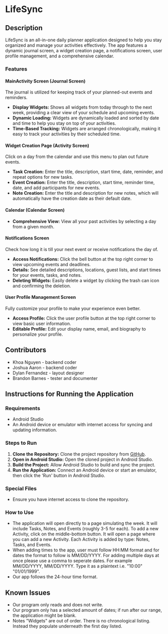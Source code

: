 # LifeSync

## Description
LifeSync is an all-in-one daily planner application designed to help you stay organized and manage your activities effectively. The app features a dynamic journal screen, a widget creation page, a notifications screen, user profile management, and a comprehensive calendar.

### Features

#### MainActivity Screen (Journal Screen)
The journal is utilized for keeping track of your planned-out events and reminders. 
- **Display Widgets:** Shows all widgets from today through to the next week, providing a clear view of your schedule and upcoming events.
- **Dynamic Loading:** Widgets are dynamically loaded and sorted by date and time to help you stay on top of your activities.
- **Time-Based Tracking:** Widgets are arranged chronologically, making it easy to track your activities by their scheduled time.

#### Widget Creation Page (Activity Screen)
Click on a day from the calendar and use this menu to plan out future events.
- **Task Creation:** Enter the title, description, start time, date, reminder, and repeat options for new tasks.
- **Event Creation:** Enter the title, description, start time, reminder time, date, and add participants for new events.
- **Note Creation:** Enter the title and description for new notes, which will automatically have the creation date as their default date.

#### Calendar (Calendar Screen)
- **Comprehensive View:** View all your past activities by selecting a day from a given month.

#### Notifications Screen
Check how long it is till your next event or receive notifications the day of.
- **Access Notifications:** Click the bell button at the top right corner to view upcoming events and deadlines.
- **Details:** See detailed descriptions, locations, guest lists, and start times for your events, tasks, and notes.
- **Deleting Widgets:** Easily delete a widget by clicking the trash can icon and confirming the deletion.

#### User Profile Management Screen
Fully customize your profile to make your experience even better.
- **Access Profile:** Click the user profile button at the top right corner to view basic user information.
- **Editable Profile:** Edit your display name, email, and biography to personalize your profile.

## Contributors
- Khoa Nguyen - backend coder
- Joshua Aaron - backend coder
- Dylan Fernandez - layout designer
- Brandon Barnes - tester and documenter

## Instructions for Running the Application

### Requirements
- Android Studio
- An Android device or emulator with internet access for syncing and updating information.

### Steps to Run
1. **Clone the Repository:** Clone the project repository from [GitHub](https://github.com/UTSA-CS-3443/LifeSync.git).
2. **Open in Android Studio:** Open the cloned project in Android Studio.
3. **Build the Project:** Allow Android Studio to build and sync the project.
4. **Run the Application:** Connect an Android device or start an emulator, then click the 'Run' button in Android Studio.

### Special Files
- Ensure you have internet access to clone the repository.

### How to Use
- The application will open directly to a page simulating the week. It will include Tasks, Notes, and Events (roughly 3-5 for each). To add a new Activity, click on the middle-bottom button. It will open a page where you can add a new Activity. Each Activity is added by type: Notes, Tasks, and Events.
- When adding times to the app, user must follow HH:MM format and for dates the format to follow is MM/DD/YYYY. For adding multiple days at once please use a comma to seperate dates. For example MM/DD/YYYY, MM/DD/YYYY. Type it as a plaintext i.e. "10:00" "01/01/1999".
- Our app follows the 24-hour time format. 

## Known Issues
- Our program only reads and does not write.
- Our program only has a selected amount of dates; if run after our range, the application might be blank.
- Notes "Widgets" are out of order. There is no chronological listing. Instead they populate underneath the first day listed.
